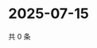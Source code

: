 # 2025-07-15

共 0 条

<!-- BEGIN ZHIHUVIDEO -->
<!-- 最后更新时间 Tue Jul 15 2025 16:17:14 GMT+0800 (China Standard Time) -->

<!-- END ZHIHUVIDEO -->
